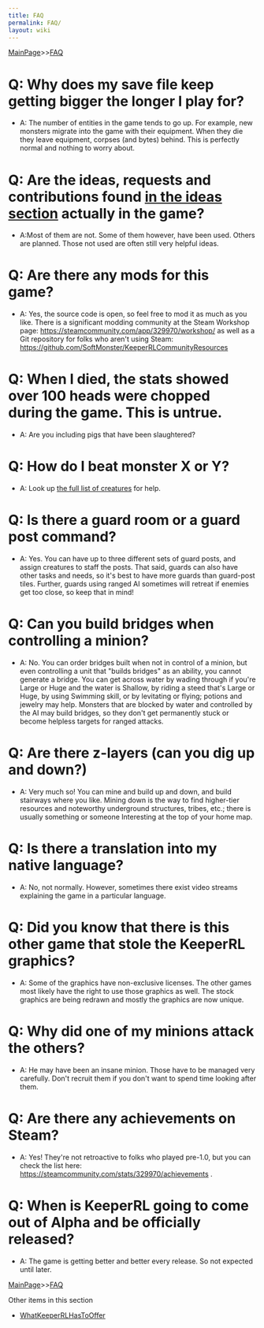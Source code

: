 ```yaml
---
title: FAQ
permalink: FAQ/
layout: wiki
---
```


[MainPage](/keeperrl_wiki/ "wikilink")>>[FAQ](/keeperrl_wiki/FAQ "wikilink")

Q: Why does my save file keep getting bigger the longer I play for?
===================================================================

-   A: The number of entities in the game tends to go up. For example,
    new monsters migrate into the game with their equipment. When they
    die they leave equipment, corpses (and bytes) behind. This is
    perfectly normal and nothing to worry about.

Q: Are the ideas, requests and contributions found [in the ideas section](/keeperrl_wiki/Player_Ideas,_Requests_And_Contributions "wikilink") actually in the game?
====================================================================================================================================================

-   A:Most of them are not. Some of them however, have been used. Others
    are planned. Those not used are often still very helpful ideas.

Q: Are there any mods for this game?
====================================

-   A: Yes, the source code is open, so feel free to mod it as much as
    you like. There is a significant modding community at the Steam Workshop page:
    https://steamcommunity.com/app/329970/workshop/
    as well as a Git repository for folks who aren't using Steam:
    https://github.com/SoftMonster/KeeperRLCommunityResources

Q: When I died, the stats showed over 100 heads were chopped during the game. This is untrue.
=============================================================================================

-   A: Are you including pigs that have been slaughtered?

Q: How do I beat monster X or Y?
================================

-   A: Look up [ the full list of
    creatures](/keeperrl_wiki/Creatures_Guide "wikilink") for help.

Q: Is there a guard room or a guard post command?
=================================================

-   A: Yes.  You can have up to three different sets of guard posts, and assign creatures to staff the posts.
That said, guards can also have other tasks and needs, so it's best to have more guards than guard-post tiles.
Further, guards using ranged AI sometimes will retreat if enemies get too close, so keep that in mind!

Q: Can you build bridges when controlling a minion?
===================================================

-   A: No. You can order bridges built when not in control of a minion, but even controlling a unit that "builds bridges" as an ability, you cannot generate a bridge.
    You can get across water by wading through if you're Large or Huge and the water is Shallow, by riding a steed that's Large or Huge, by using Swimming skill, 
    or by levitating or flying; potions and jewelry may help.
    Monsters that are blocked by water and controlled by the AI may build bridges, so they don't get permanently stuck or become helpless targets for ranged attacks.

Q: Are there z-layers (can you dig up and down?)
================================================

-   A: Very much so! You can mine and build up and down, and build stairways where you like.  Mining down is the way to find higher-tier resources and noteworthy
underground structures, tribes, etc.; there is usually something or someone Interesting at the top of your home map.

Q: Is there a translation into my native language?
==================================================

-   A: No, not normally. However, sometimes there exist video streams
    explaining the game in a particular language.

Q: Did you know that there is this other game that stole the KeeperRL graphics?
===============================================================================

-   A: Some of the graphics have non-exclusive licenses. The other games
    most likely have the right to use those graphics as well. The stock
    graphics are being redrawn and mostly the graphics are now unique.

Q: Why did one of my minions attack the others?
===============================================

-   A: He may have been an insane minion. Those have to be managed very
    carefully. Don't recruit them if you don't want to spend time
    looking after them.

Q: Are there any achievements on Steam?
=======================================

-   A: Yes! They're not retroactive to folks who played pre-1.0, but you can check the list here: https://steamcommunity.com/stats/329970/achievements .

Q: When is KeeperRL going to come out of Alpha and be officially released?
==========================================================================

-   A: The game is getting better and better every release. So not
    expected until later.

[MainPage](/keeperrl_wiki/ "wikilink")>>[FAQ](/keeperrl_wiki/FAQ "wikilink")

Other items in this section
-    [WhatKeeperRLHasToOffer](/keeperrl_wiki/WhatKeeperRLHasToOffer "wikilink")
